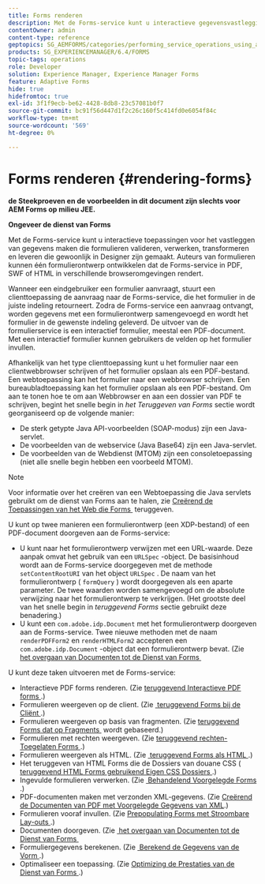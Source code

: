 ```yaml
---
title: Forms renderen
description: Met de Forms-service kunt u interactieve gegevensvastleggingsclienttoepassingen maken die formulieren valideren, verwerken, transformeren en leveren die gewoonlijk in Designer zijn gemaakt. Auteurs van formulieren kunnen één formulierontwerp ontwikkelen dat de Forms-service in PDF, SWF of HTML in verschillende browseromgevingen rendert.
contentOwner: admin
content-type: reference
geptopics: SG_AEMFORMS/categories/performing_service_operations_using_apis
products: SG_EXPERIENCEMANAGER/6.4/FORMS
topic-tags: operations
role: Developer
solution: Experience Manager, Experience Manager Forms
feature: Adaptive Forms
hide: true
hidefromtoc: true
exl-id: 3f1f9ecb-be62-4428-8db8-23c57081b0f7
source-git-commit: bc91f56d447d1f2c26c160f5c414fd0e6054f84c
workflow-type: tm+mt
source-wordcount: '569'
ht-degree: 0%

---
```


# Forms renderen {#rendering-forms}

**de Steekproeven en de voorbeelden in dit document zijn slechts voor AEM Forms op milieu JEE.**

**Ongeveer de dienst van Forms**

Met de Forms-service kunt u interactieve toepassingen voor het vastleggen van gegevens maken die formulieren valideren, verwerken, transformeren en leveren die gewoonlijk in Designer zijn gemaakt. Auteurs van formulieren kunnen één formulierontwerp ontwikkelen dat de Forms-service in PDF, SWF of HTML in verschillende browseromgevingen rendert.

Wanneer een eindgebruiker een formulier aanvraagt, stuurt een clienttoepassing de aanvraag naar de Forms-service, die het formulier in de juiste indeling retourneert. Zodra de Forms-service een aanvraag ontvangt, worden gegevens met een formulierontwerp samengevoegd en wordt het formulier in de gewenste indeling geleverd. De uitvoer van de formulierservice is een interactief formulier, meestal een PDF-document. Met een interactief formulier kunnen gebruikers de velden op het formulier invullen.

Afhankelijk van het type clienttoepassing kunt u het formulier naar een clientwebbrowser schrijven of het formulier opslaan als een PDF-bestand. Een webtoepassing kan het formulier naar een webbrowser schrijven. Een bureaubladtoepassing kan het formulier opslaan als een PDF-bestand. Om aan te tonen hoe te om aan Webbrowser en aan een dossier van PDF te schrijven, begint het snelle begin in *het Teruggeven van Forms* sectie wordt georganiseerd op de volgende manier:

* De sterk getypte Java API-voorbeelden (SOAP-modus) zijn een Java-servlet.
* De voorbeelden van de webservice (Java Base64) zijn een Java-servlet.
* De voorbeelden van de Webdienst (MTOM) zijn een consoletoepassing (niet alle snelle begin hebben een voorbeeld MTOM).

>[!NOTE]
>
>Voor informatie over het creëren van een Webtoepassing die Java servlets gebruikt om de dienst van Forms aan te halen, zie [&#x200B; Creërend de Toepassingen van het Web die Forms &#x200B;](/help/forms/developing/creating-web-applications-renders-forms.md) teruggeven.

U kunt op twee manieren een formulierontwerp (een XDP-bestand) of een PDF-document doorgeven aan de Forms-service:

* U kunt naar het formulierontwerp verwijzen met een URL-waarde. Deze aanpak omvat het gebruik van een `URLSpec` -object. De basisinhoud wordt aan de Forms-service doorgegeven met de methode `setContentRootURI` van het object `URLSpec` . De naam van het formulierontwerp ( `formQuery` ) wordt doorgegeven als een aparte parameter. De twee waarden worden samengevoegd om de absolute verwijzing naar het formulierontwerp te verkrijgen. (Het grootste deel van het snelle begin in *teruggevend Forms* sectie gebruikt deze benadering.)
* U kunt een `com.adobe.idp.Document` met het formulierontwerp doorgeven aan de Forms-service. Twee nieuwe methoden met de naam `renderPDFForm2` en `renderHTMLForm2` accepteren een `com.adobe.idp.Document` -object dat een formulierontwerp bevat. (Zie [&#x200B; het overgaan van Documenten tot de Dienst van Forms &#x200B;](/help/forms/developing/passing-documents-forms-service.md)

U kunt deze taken uitvoeren met de Forms-service:

* Interactieve PDF forms renderen. (Zie [&#x200B; teruggevend Interactieve PDF forms &#x200B;](/help/forms/developing/rendering-interactive-pdf-forms.md).)
* Formulieren weergeven op de client. (Zie [&#x200B; teruggevend Forms bij de Cliënt &#x200B;](/help/forms/developing/rendering-forms-client.md).)
* Formulieren weergeven op basis van fragmenten. (Zie [&#x200B; teruggevend Forms dat op Fragments &#x200B;](/help/forms/developing/rendering-forms-based-fragments.md) wordt gebaseerd.)
* Formulieren met rechten weergeven. (Zie [&#x200B; teruggevend rechten-Toegelaten Forms &#x200B;](/help/forms/developing/rendering-rights-enabled-forms.md).)
* Formulieren weergeven als HTML. (Zie [&#x200B; teruggevend Forms als HTML &#x200B;](/help/forms/developing/rendering-forms-html.md).)
* Het teruggeven van HTML Forms die de Dossiers van douane CSS ([&#x200B; teruggevend HTML Forms gebruikend Eigen CSS Dossiers &#x200B;](/help/forms/developing/rendering-html-forms-using-custom.md).)
* Ingevulde formulieren verwerken. (Zie [&#x200B; Behandelend Voorgelegde Forms &#x200B;](/help/forms/developing/handling-submitted-forms.md).)
* PDF-documenten maken met verzonden XML-gegevens. (Zie [&#x200B; Creërend de Documenten van PDF met Voorgelegde Gegevens van XML &#x200B;](/help/forms/developing/creating-pdf-documents-submitted-xml.md).)
* Formulieren vooraf invullen. (Zie [&#x200B; Prepopulating Forms met Stroombare Lay-outs &#x200B;](/help/forms/developing/prepopulating-forms-flowable-layouts.md).)
* Documenten doorgeven. (Zie [&#x200B; het overgaan van Documenten tot de Dienst van Forms &#x200B;](/help/forms/developing/passing-documents-forms-service.md)
* Formuliergegevens berekenen. (Zie [&#x200B; Berekend de Gegevens van de Vorm &#x200B;](/help/forms/developing/calculating-form-data.md).)
* Optimaliseer een toepassing. (Zie [&#x200B; Optimizing de Prestaties van de Dienst van Forms &#x200B;](/help/forms/developing/optimizing-performance-forms-service.md).)
